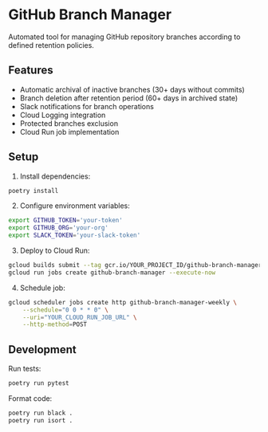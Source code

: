 # GitHub Branch Manager

Automated tool for managing GitHub repository branches according to defined retention policies.

## Features

- Automatic archival of inactive branches (30+ days without commits)
- Branch deletion after retention period (60+ days in archived state)
- Slack notifications for branch operations
- Cloud Logging integration
- Protected branches exclusion
- Cloud Run job implementation

## Setup

1. Install dependencies:
```bash
poetry install
```

2. Configure environment variables:
```bash
export GITHUB_TOKEN='your-token'
export GITHUB_ORG='your-org'
export SLACK_TOKEN='your-slack-token'
```

3. Deploy to Cloud Run:
```bash
gcloud builds submit --tag gcr.io/YOUR_PROJECT_ID/github-branch-manager
gcloud run jobs create github-branch-manager --execute-now
```

4. Schedule job:
```bash
gcloud scheduler jobs create http github-branch-manager-weekly \
    --schedule="0 0 * * 0" \
    --uri="YOUR_CLOUD_RUN_JOB_URL" \
    --http-method=POST
```

## Development

Run tests:
```bash
poetry run pytest
```

Format code:
```bash
poetry run black .
poetry run isort .
```